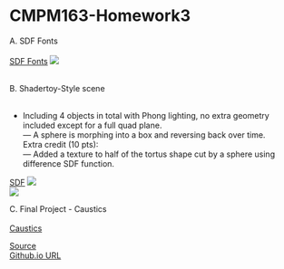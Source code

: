 # CMPM163-Homework3

A. SDF Fonts<br/><br/>
[SDF Fonts](https://xiaoxuan-zhang.github.io/CMPM163-Homework3/sdf_test.html)
![](https://xiaoxuan-zhang.github.io/CMPM163-Homework3/Screenshot3.PNG)<br/><br/>

B. Shadertoy-Style scene<br/><br/>
   
   - Including 4 objects in total with Phong lighting, no extra geometry included except for a full quad plane.<br/>
   — A sphere is morphing into a box and reversing back over time.<br/>
 Extra credit (10 pts):<br/>
   — Added a texture to half of the tortus shape cut by a sphere using difference SDF function.<br/>
       
[SDF](https://xiaoxuan-zhang.github.io/CMPM163-Homework3/Homework3_0.html)
![](https://xiaoxuan-zhang.github.io/CMPM163-Homework3/Screenshot1.png)<br/>
![](https://xiaoxuan-zhang.github.io/CMPM163-Homework3/Screenshot2.png)
 
   
C. Final Project - Caustics<br/><br/>
[Caustics](https://xiaoxuan-zhang.github.io/CMPM163-Homework3/Homework3_Caustics.pdf)<br/>


[Source](https://github.com/Xiaoxuan-Zhang/CMPM163-Homework3)<br/>
[Github.io URL](https://xiaoxuan-zhang.github.io/CMPM163-Homework3/)
